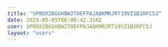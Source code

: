 ```yaml
---
title: "SP0DX2BGGHBW2T0EFPAJAQKMRJRT19VZ1B1RFC5J"
date: 2025-05-05T06:00:42.316Z
user: SP0DX2BGGHBW2T0EFPAJAQKMRJRT19VZ1B1RFC5J
layout: "users"
---
```

    